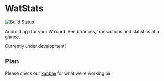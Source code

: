 # WatStats

[![Build Status](https://travis-ci.com/KevinLu/WatStats.svg?branch=master)](https://travis-ci.com/KevinLu/WatStats)

Android app for your Watcard. See balances, transactions and statistics at a glance.

Currently under development!

## Plan

Please check our [kanban](https://github.com/KevinLu/WatStats/projects) for what we're working on. 

